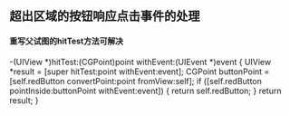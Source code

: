 
## 超出区域的按钮响应点击事件的处理

#### 重写父试图的hitTest方法可解决

-(UIView *)hitTest:(CGPoint)point withEvent:(UIEvent *)event {
    UIView *result = [super hitTest:point withEvent:event];
    CGPoint buttonPoint = [self.redButton convertPoint:point fromView:self];
    if ([self.redButton pointInside:buttonPoint withEvent:event]) {
        return self.redButton;
    }
    return result;
}
